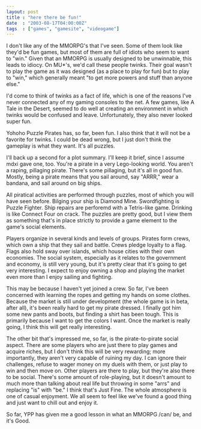 ```yaml
---
layout: post
title : "here there be fun!"
date  : "2003-08-17T04:00:00Z"
tags  : ["games", "gamesite", "videogame"]
---
```

I don't like any of the MMORPG's that I've seen.  Some of them look like they'd be fun games, but most of them are full of idiots who seem to want to "win." Given that an MMORPG is usually designed to be unwinnable, this leads to idiocy.  On MU*'s, we'd call these people twinks.  Their goal wasn't to play the game as it was designed (as a place to play for fun) but to play to "win," which generally meant "to get more powers and stuff than anyone else."

I'd come to think of twinks as a fact of life, which is one of the reasons I've never connected any of my gaming consoles to the net.  A few games, like A Tale in the Desert, seemed to do well at creating an environment in which twinks would be confused and leave.  Unfortunately, they also never looked super fun.

Yohoho Puzzle Pirates has, so far, been fun.  I also think that it will not be a favorite for twinks.  I could be dead wrong, but I just don't think the gameplay is what they want.  It's all puzzles.

I'll back up a second for a plot summary.  I'll keep it brief, since I assume mdxi gave one, too.  You're a pirate in a very Lego-looking world.  You aren't a raping, pillaging pirate.  There's some pillaging, but it's all in good fun. Mostly, being a pirate means that you sail around, say "ARRR," wear a bandana, and sail around on big ships.

All piratical activities are performed through puzzles, most of which you will have seen before.  Bilging your ship is Diamond Mine.  Swordfighting is Puzzle Fighter.  Ship repairs are perforemd with a Tetris-like game.  Drinking is like Connect Four on crack.  The puzzles are pretty good, but I view them as something that's in place strictly to provide a game element to the game's social elements.

Players organize in several kinds and levels of groups.  Pirates form crews, which own a ship that they sail and battle.  Crews pledge loyalty to a flag. Flags also hold sway over islands, which house cities with their own economies. The social system, especially as it relates to the government and economy, is still very young, but it's pretty clear that it's going to get very interesting.  I expect to enjoy owning a shop and playing the market even more than I enjoy sailing and fighting.

This may be because I haven't yet joined a crew.  So far, I've been concerned with learning the ropes and getting my hands on some clothes.  Because the market is still under development (the whole game is in beta, after all), it's been really hard to get my pirate dressed.  I finally got him some new pants and boots, but finding a shirt has been tough.  This is primarily because I want to get the colors I want.  Once the market is really going, I think this will get really interesting.

The other bit that's impressed me, so far, is the pirate-to-pirate social aspect.  There are some players who are just there to play games and acquire riches, but I don't think this will be very rewarding;  more importantly, they aren't very capable of ruining my day.  I can ignore their challenges, refuse to wager money on my duels with them, or just play to win and then move on. Other players are there to play, but they're also there to be social.  There's some amount of role-playing, but it doesn't amount to much more than talking about real life but throwing in some "arrs" and replacing "is" with "be."  I think that's Just Fine.  The whole atmosphere is one of casual enjoyment.  We all seem to feel like we've found a good thing and just want to chill out and enjoy it.

So far, YPP has given me a good lesson in what an MMORPG /can/ be, and it's Good.

